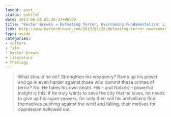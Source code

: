 ```yaml
---
layout: post
status: publish
date: 2013-06-05 03:38:37+00:00
title: "Kester Brewin » Defeating Terror, Overcoming Fundamentalism: Life 'After Magic'"
link: http://www.kesterbrewin.com/2013/05/28/defeating-terror-overcoming-fundamentalism-life-after-magic/?utm_source=feedly
type: aside
categories:
- culture
- film
- kester-brewin
- literature
- theology
---
```


> 
  
> 
> What should he do? Strengthen his weaponry? Ramp up his power and go in even harder against those who commit these crimes of terror? No. He fakes his own death. His – and Nolan’s – powerful insight is this: if he truly wants to save the city that he loves, he needs to give up his super-powers, for only then will his archvillains find themselves pushing against the wind and falling, their motives for oppression hollowed out.
> 
> 

